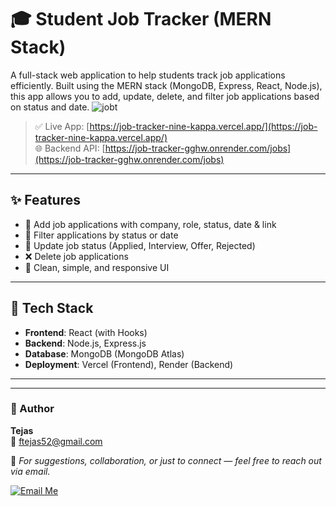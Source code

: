 # 🎓 Student Job Tracker (MERN Stack)

A full-stack web application to help students track job applications efficiently. Built using the MERN stack (MongoDB, Express, React, Node.js), this app allows you to add, update, delete, and filter job applications based on status and date.
![jobt](https://github.com/user-attachments/assets/9d1a767f-902f-4c49-b1e6-0bc31662e31f)

> ✅ Live App: [https://job-tracker-nine-kappa.vercel.app/](https://job-tracker-nine-kappa.vercel.app/)  
> 🌐 Backend API: [https://job-tracker-gghw.onrender.com/jobs](https://job-tracker-gghw.onrender.com/jobs)

---

## ✨ Features

- 📌 Add job applications with company, role, status, date & link
- 🧹 Filter applications by status or date
- 🔄 Update job status (Applied, Interview, Offer, Rejected)
- ❌ Delete job applications
- 🎨 Clean, simple, and responsive UI

---



## 🔧 Tech Stack

- **Frontend**: React (with Hooks)  
- **Backend**: Node.js, Express.js  
- **Database**: MongoDB (MongoDB Atlas)  
- **Deployment**: Vercel (Frontend), Render (Backend)

---
---

### 👤 Author

**Tejas**  
📧 [ftejas52@gmail.com](mailto:ftejas52@gmail.com)  

💬 *For suggestions, collaboration, or just to connect — feel free to reach out via email.*  

[![Email Me](https://img.shields.io/badge/Send%20Email-%F0%9F%93%A7%20ftejas52@gmail.com-ff512f?style=for-the-badge&logo=gmail&logoColor=white)](mailto:ftejas52@gmail.com)



